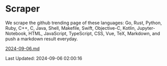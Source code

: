 # Scraper

We scrape the github trending page of these languages: Go, Rust, Python, Ruby, C++, C, Java, Shell, Makefile, Swift, Objective-C, Kotlin, Jupyter-Notebook, HTML, JavaScript, TypeScript, CSS, Vue, TeX, Markdown, and push a markdown result everyday.

[2024-09-06.md](https://github.com/cumthxy/github-trending-backup/blob/master/2024-09-06.md)

Last Updated: 2024-09-06 02:00:16